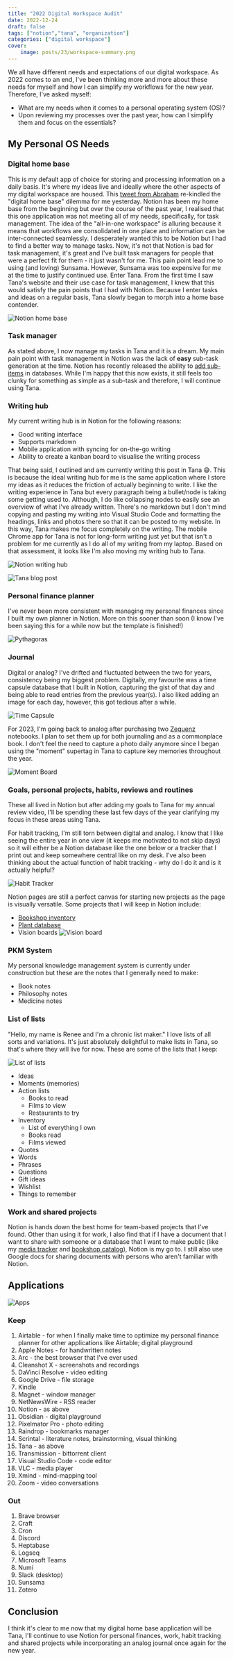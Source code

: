 ```yaml
---
title: "2022 Digital Workspace Audit"
date: 2022-12-24
draft: false
tags: ["notion","tana", "organization"]
categories: ["digital workspace"]
cover:
    image: posts/23/workspace-summary.png
---
```


We all have different needs and expectations of our digital workspace. As 2022 comes to an end, I've been thinking more and more about these needs for myself and how I can simplify my workflows for the new year. Therefore, I've asked myself:
- What are my needs when it comes to a personal operating system (OS)?
- Upon reviewing my processes over the past year, how can I simplify them and focus on the essentials?

## My Personal OS Needs
### Digital home base
This is my default app of choice for storing and processing information on a daily basis. It's where my ideas live and ideally where the other aspects of my digital workspace are housed. This [tweet from Abraham](https://twitter.com/Aaebraham01/status/1606270827892133888?s=20&t=X-2EA6NfxEDl2ZE_ikMxRg) re-kindled the "digital home base" dilemma for me yesterday. Notion has been my home base from the beginning but over the course of the past year, I realised that this one application was not meeting all of my needs, specifically, for task management. The idea of the "all-in-one workspace" is alluring because it means that workflows are consolidated in one place and information can be inter-connected seamlessly. I desperately wanted this to be Notion but I had to find a better way to manage tasks. Now, it's not that Notion is bad for task management, it's great and I've built task managers for people that were a perfect fit for them - it just wasn't for me. This pain point lead me to using (and loving) Sunsama. However, Sunsama was too expensive for me at the time to justify continued use. Enter Tana. From the first time I saw Tana's website and their use case for task management, I  knew that this would satisfy the pain points that I had with Notion. Because I enter tasks and ideas on a regular basis, Tana slowly began to morph into a home base contender.

![Notion home base](/posts/23/notion-after.png "My de-cluttered Notion workspace")

### Task manager
As stated above, I now manage my tasks in Tana and it is a dream. My main pain point with task management in Notion was the lack of **easy** sub-task generation at the time. Notion has recently released the ability to [add sub-items](https://www.notion.so/help/guides/tasks-manageable-steps-sub-tasks-dependencies) in databases. While I'm happy that this now exists, it still feels too clunky for something as simple as a sub-task and therefore, I will continue using Tana. 

### Writing hub 
My current writing hub is in Notion for the following reasons:
- Good writing interface
- Supports markdown 
- Mobile application with syncing for on-the-go writing 
- Ability to create a kanban board to visualise the writing process

That being said, I outlined and am currently writing this post in Tana 😅. This is because the ideal writing hub for me is the same application where I store my ideas as it reduces the friction of actually beginning to write. I like the writing experience in Tana but every paragraph being a bullet/node is taking some getting used to. Although, I do like collapsing nodes to easily see an overview of what I've already written. There's no markdown but I don't mind copying and pasting my writing into Visual Studio Code and formatting the headings, links and photos there so that it can be posted to my website. In this way, Tana makes me focus completely on the writing. The mobile Chrome app for Tana is not for long-form writing just yet but that isn't a problem for me currently as I do all of my writing from my laptop. Based on that assessment, it looks like I'm also moving my writing hub to Tana.

![Notion writing hub](/posts/23/notion-writing-hub.png)

![Tana blog post](/posts/23/tana-this-blog.png)

### Personal finance planner 
I've never been more consistent with managing my personal finances since I built my own planner in Notion. More on this sooner than soon (I know I've been saying this for a while now but the template is finished!) 

![Pythagoras](/posts/23/notion-pythagoras.png)

### Journal 
Digital or analog? I've drifted and fluctuated between the two for years, consistency being my biggest problem. Digitally, my favourite was a time capsule database that I built in Notion, capturing the gist of that day and being able to read entries from the previous year(s). I also liked adding an image for each day, however, this got tedious after a while. 

![Time Capsule](/posts/23/notion-time-capsule.png)

For 2023, I'm going back to analog after purchasing two [Zequenz](https://www.amazon.com/stores/Zequenz/page/1492DEFD-01C7-48CE-B592-78ECA343CCFF) notebooks. I plan to set them up for both journaling and as a commonplace book. I don't feel the need to capture a photo daily anymore since I began using the "moment" supertag in Tana to capture key memories throughout the year. 

![Moment Board](/posts/23/tana-moments.png)

### Goals, personal projects, habits, reviews and routines
These all lived in Notion but after adding my goals to Tana for my annual review video, I'll be spending these last few days of the year clarifying my focus in these areas using Tana. 

For habit tracking, I'm still torn between digital and analog. I know that I like seeing the entire year in one view (it keeps me motivated to not skip days) so it will either be a Notion database like the one below or a tracker that I print out and keep somewhere central like on my desk. I've also been thinking about the actual function of habit tracking - why do I do it and is it actually helpful?

![Habit Tracker](/posts/23/notion-habit-tracker.png)

Notion pages are still a perfect canvas for starting new projects as the page is visually versatile. Some projects that I will keep in Notion include:
- [Bookshop inventory](https://twitter.com/reneedefour/status/1571968371926646784?s=20&t=X-2EA6NfxEDl2ZE_ikMxRg) 
- [Plant database](https://twitter.com/reneedefour/status/1571519044238327808?s=20&t=X-2EA6NfxEDl2ZE_ikMxRg)
- Vision boards 
![Vision board](/posts/23/notion-vision-board.png)
 

### PKM System
My personal knowledge management system is currently under construction but these are the notes that I generally need to make:
- Book notes 
- Philosophy notes
- Medicine notes

### List of lists
"Hello, my name is Renee and I'm a chronic list maker." I love lists of all sorts and variations. It's just absolutely delightful to make lists in Tana, so that's where they will live for now. These are some of the lists that I keep: 

![List of lists](/posts/23/tana-lists.png)

- Ideas
- Moments (memories)
- Action lists
    - Books to read
    - Films to view
    - Restaurants to try
- Inventory
    - List of everything I own 
    - Books read
    - Films viewed 
- Quotes
- Words
- Phrases
- Questions
- Gift ideas
- Wishlist
- Things to remember 

### Work and shared projects
Notion is hands down the best home for team-based projects that I've found. Other than using it for work, I also find that if I have a document that I want to share with someone or a database that I want to make public (like my [media tracker](https://reneedefour.notion.site/d47634fdee4648a283f11c491bda9e29?v=01064295c31d484dadb340e362b8c7fb) and [bookshop catalog](https://cafeofmusings.notion.site/cafeofmusings/ef53b733765b4d65bd589a6a3b37d4d3?v=04ec026195024d11ad5083ec8ddb72aa)), Notion is my go to. I still also use Google docs for sharing documents with persons who aren't familiar with Notion.

## Applications 

![Apps](/posts/23/all-apps.png)

### Keep
1. Airtable - for when I finally make time to optimize my personal finance planner for other applications like Airtable; digital playground
2. Apple Notes - for handwritten notes
3. Arc - the best browser that I've ever used
4. Cleanshot X - screenshots and recordings
5. DaVinci Resolve - video editing
6. Google Drive - file storage
7. Kindle
8. Magnet - window manager
9. NetNewsWire - RSS reader
10. Notion - as above
11. Obsidian - digital playground
12. Pixelmator Pro - photo editing
13. Raindrop - bookmarks manager
14. Scrintal - literature notes, brainstorming, visual thinking
15. Tana - as above
16. Transmission - bittorrent client
17. Visual Studio Code - code editor
18. VLC - media player
19. Xmind - mind-mapping tool
20. Zoom - video conversations

### Out
1. Brave browser
2. Craft
3. Cron
4. Discord
5. Heptabase
6. Logseq
7. Microsoft Teams
8. Numi
9. Slack (desktop)
10. Sunsama
11. Zotero

## Conclusion

I think it's clear to me now that my digital home base application will be Tana, I'll continue to use Notion for personal finances, work, habit tracking and shared projects while incorporating an analog journal once again for the new year.